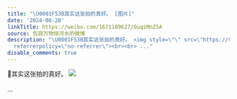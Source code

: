 ```yaml
---
title: "\U0001F53B其实这张拍的真好。 [图片]"
date: '2024-08-28'
linkTitle: https://weibo.com/1671109627/OuqiMnZ5A
source: 包容万物恒河水的微博
description: "\U0001F53B其实这张拍的真好。 <img style=\"\" src=\"https://tvax3.sinaimg.cn/large/639b1bfbly1ht42ryt2ysj21900u07cd.jpg\"
  referrerpolicy=\"no-referrer\"><br><br> ..."
disable_comments: true
---
```

🔻其实这张拍的真好。 <img style="" src="https://tvax3.sinaimg.cn/large/639b1bfbly1ht42ryt2ysj21900u07cd.jpg" referrerpolicy="no-referrer"><br><br> ...
